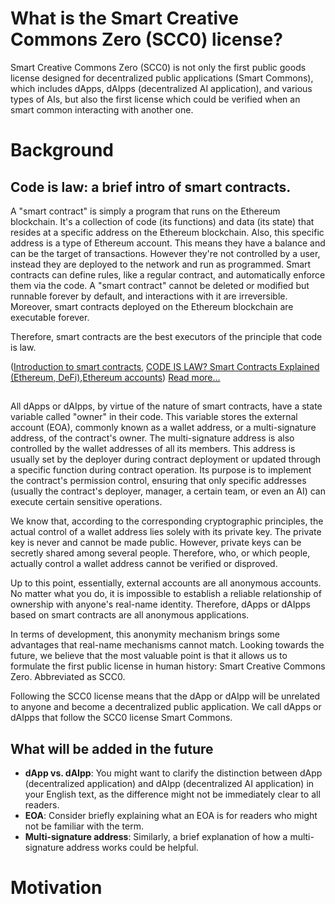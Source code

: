 # What is the Smart Creative Commons Zero (SCC0) license?
Smart Creative Commons Zero (SCC0) is not only the first public goods license designed for decentralized public applications (Smart Commons), which includes dApps, dAIpps (decentralized AI application), and various types of AIs, but also the first license which could be verified when an smart common interacting with another one.
# Background
##  Code is law: a brief intro of smart contracts.
A "smart contract" is simply a program that runs on the Ethereum blockchain. It's a collection of code (its functions) and data (its state) that resides at a specific address on the Ethereum blockchain. Also, this specific address is a type of Ethereum account. This means they have a balance and can be the target of transactions. However they're not controlled by a user, instead they are deployed to the network and run as programmed. Smart contracts can define rules, like a regular contract, and automatically enforce them via the code. A "smart contract" cannot be deleted or modified but runnable forever by default, and interactions with it are irreversible. Moreover, smart contracts deployed on the Ethereum blockchain are executable forever.

Therefore, smart contracts are the best executors of the principle that code is law.

([Introduction to smart contracts](https://ethereum.org/en/developers/docs/smart-contracts/), [CODE IS LAW? Smart Contracts Explained (Ethereum, DeFi)](https://www.youtube.com/watch?v=pWGLtjG-F5c),[Ethereum accounts](https://ethereum.org/en/developers/docs/accounts/))
[Read more...](https://ethereum.org/en/developers/docs/smart-contracts/anatomy/)
## 
All dApps or dAIpps, by virtue of the nature of smart contracts, have a state variable called "owner" in their code. This variable stores the external account (EOA), commonly known as a wallet address, or a multi-signature address, of the contract's owner. The multi-signature address is also controlled by the wallet addresses of all its members. This address is usually set by the deployer during contract deployment or updated through a specific function during contract operation. Its purpose is to implement the contract's permission control, ensuring that only specific addresses (usually the contract's deployer, manager, a certain team, or even an AI) can execute certain sensitive operations.

We know that, according to the corresponding cryptographic principles, the actual control of a wallet address lies solely with its private key. The private key is never and cannot be made public. However, private keys can be secretly shared among several people. Therefore, who, or which people, actually control a wallet address cannot be verified or disproved.

Up to this point, essentially, external accounts are all anonymous accounts. No matter what you do, it is impossible to establish a reliable relationship of ownership with anyone's real-name identity. Therefore, dApps or dAIpps based on smart contracts are all anonymous applications.

In terms of development, this anonymity mechanism brings some advantages that real-name mechanisms cannot match. Looking towards the future, we believe that the most valuable point is that it allows us to formulate the first public license in human history: Smart Creative Commons Zero. Abbreviated as SCC0.

Following the SCC0 license means that the dApp or dAIpp will be unrelated to anyone and become a decentralized public application. We call dApps or dAIpps that follow the SCC0 license Smart Commons.

## What will be added in the future

* **dApp vs. dAIpp**: You might want to clarify the distinction between dApp (decentralized application) and dAIpp (decentralized AI application) in your English text, as the difference might not be immediately clear to all readers.
* **EOA**: Consider briefly explaining what an EOA is for readers who might not be familiar with the term.
* **Multi-signature address**: Similarly, a brief explanation of how a multi-signature address works could be helpful.

# Motivation
